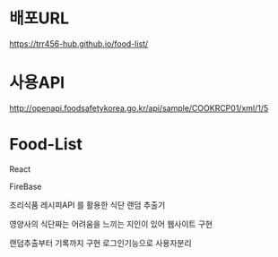 # 배포URL
https://trr456-hub.github.io/food-list/

# 사용API
http://openapi.foodsafetykorea.go.kr/api/sample/COOKRCP01/xml/1/5

# Food-List
React <p>
FireBase <p>
조리식품 레시피API 를 활용한 식단 랜덤 추출기 <p>
영양사의 식단짜는 어려움을 느끼는 지인이 있어 웹사이트 구현<p>
랜덤추출부터 기록까지 구현 로그인기능으로 사용자분리
